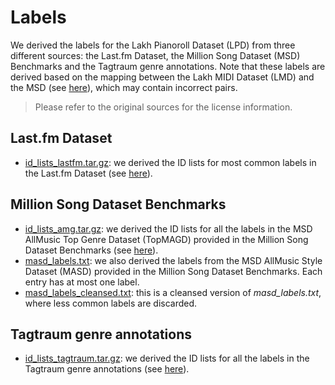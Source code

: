 # Labels

We derived the labels for the Lakh Pianoroll Dataset (LPD) from three different
sources: the Last&#46;fm Dataset, the Million Song Dataset (MSD) Benchmarks and
the Tagtraum genre annotations. Note that these labels are derived based on the
mapping between the Lakh MIDI Dataset (LMD) and the MSD (see
[here](https://colinraffel.com/projects/lmd/)), which may contain incorrect
pairs.

> Please refer to the original sources for the license information.

## Last&#46;fm Dataset

- [id_lists_lastfm.tar.gz](https://drive.google.com/uc?id=1mkmQjOifUHISszMsVTDHNuxd7H8Fo5Cs&export=download):
  we derived the ID lists for most common labels in the Last&#46;fm Dataset (see 
  [here](https://labrosa.ee.columbia.edu/millionsong/lastfm)).

## Million Song Dataset Benchmarks

- [id_lists_amg.tar.gz](https://drive.google.com/uc?id=1Rv1uAAkcebzYnmYdZYeaBkdK6Q2YtF7c&export=download):
  we derived the ID lists for all the labels in the MSD AllMusic Top Genre
  Dataset (TopMAGD) provided in the Million Song Dataset Benchmarks (see
  [here](http://www.ifs.tuwien.ac.at/mir/msd/)).
- [masd_labels.txt](https://drive.google.com/uc?id=1OqcBgW_4x6FRF5qjvWXCknBbdhM6Tk1D&export=download):
  we also derived the labels from the MSD AllMusic Style Dataset (MASD) provided
  in the Million Song Dataset Benchmarks. Each entry has at most one label.
- [masd_labels_cleansed.txt](https://drive.google.com/uc?id=1mPcUpfCTjdbZ-m5Va9Z7jaUhXC3wMr3G&export=download):
  this is a cleansed version of _masd_labels.txt_, where less common labels are
  discarded.

## Tagtraum genre annotations

- [id_lists_tagtraum.tar.gz](https://drive.google.com/uc?id=1Gjb4OFnbQ8CFnhrtJvjNneOQqBh9XhAq&export=download):
  we derived the ID lists for all the labels in the Tagtraum genre annotations
  (see [here](http://www.tagtraum.com/msd_genre_datasets.html)).

